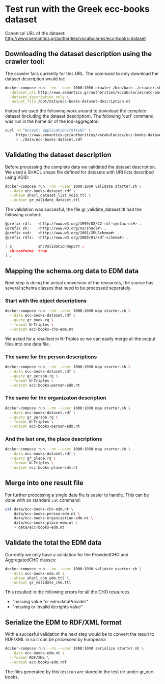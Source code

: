 # Test run with the Greek ecc-books dataset

Canonical URL of the dataset: http://www.semantics.gr/authorities/vocabularies/ecc-books-dataset 

## Downloading the dataset description using the crawler tool:

The crawler fails currently for this URL. The command to only download the dataset description would be:

```bash
docker-compose run --rm --user 1000:1000 crawler /bin/bash ./crawler.sh   \
  -dataset_uri http://www.semantics.gr/authorities/vocabularies/ecc-books-dataset  \
  -dataset_description_only \
  -output_file /opt/data/ecc-books-dataset-description.nt
```

Instead we used the following work around to download the complete dataset (including the dataset description).
The following 'curl' command was run in the home dir of the lod-aggregator:

```bash
curl -H "Accept: application/rdf+xml" \
     https://www.semantics.gr/authorities/vocabularies/ecc-books-dataset \
     > ./data/ecc-books-dataset.rdf
```

## Validating the dataset description

Before processing the complete data we validated the dataset description. We used a SHACL shape file defined for datasets with URI lists described using VOID:  

```bash
docker-compose run --rm --user 1000:1000 validate starter.sh \
  --data ecc-books-dataset.rdf \
  --shape shacl_dataset_list_void.ttl \
  --output gr_validate_dataset.ttl
```

The validation was succesful, the file gr_validate_dataset.ttl had the following content:

```bash
@prefix rdf:   <http://www.w3.org/1999/02/22-rdf-syntax-ns#> .
@prefix sh:    <http://www.w3.org/ns/shacl#> .
@prefix xsd:   <http://www.w3.org/2001/XMLSchema#> .
@prefix rdfs:  <http://www.w3.org/2000/01/rdf-schema#> .

[ a            sh:ValidationReport ;
  sh:conforms  true
] .
```

## Mapping the schema.org data to EDM data

Next step is doing the actual conversion of the resources, the source has several schema classes that need to be processed seperately.

### Start with the object descriptions

```bash
docker-compose run --rm --user 1000:1000 map starter.sh \
  --data ecc-books-dataset.rdf \
  --query gr_book.rq \
  --format N-Triples \
  --output ecc-books-cho-edm.nt
```

We asked for a resultset in N-Triples so we can easily merge all the output files into one data file.

### The same for the person descriptions

```bash
docker-compose run --rm --user 1000:1000 map starter.sh \
  --data ecc-books-dataset.rdf \
  --query gr_person.rq \
  --format N-Triples \
  --output ecc-books-person-edm.nt
```

### The same for the organizaton description

```bash
docker-compose run --rm --user 1000:1000 map starter.sh \
  --data ecc-books-dataset.rdf \
  --query gr_person.rq \
  --format N-Triples \
  --output ecc-books-person-edm.nt
```

### And the last one, the place descriptions

```bash
docker-compose run --rm --user 1000:1000 map starter.sh \
  --data ecc-books-dataset.rdf \
  --query gr_place.rq \
  --format N-Triples \
  --output ecc-books-place-edm.nt
```

## Merge into one result file

For further processing a single data file is easier to handle. This can be done with an standard `cat` command:

```bash
cat data/ecc-books-cho-edm.nt \
    data/ecc-books-person-edm.nt \
    data/ecc-books-organization-edm.nt \
    data/ecc-books-place-edm.nt \
    > data/ecc-books-edm.nt
```

## Validate the total the EDM data

Currently we only have a validation for the ProvidedCHO and AggregatedCHO classes:

```bash
docker-compose run --rm --user 1000:1000 validate starter.sh \
  --data ecc-books-edm.nt \
  --shape shacl_cho_edm.ttl \
  --output gr_validate_cho.ttl
```

This resulted in the following errors for all the CHO resources.

+ "missing value for edm:dataProvider"
+ "missing or invalid dc:rights value"

## Serialize the EDM to RDF/XML format

With a succesful validation the next step would be to convert the result to RDF/XML in so it can be processed by Europeana

```bash
docker-compose run --rm --user 1000:1000 serialize starter.sh \
  --data ecc-books-edm.nt \
  --format RDF/XML \
  --output ecc-books-edm.rdf
```

The files generated by this test run are stored in the test dir under gr_ecc-books.
